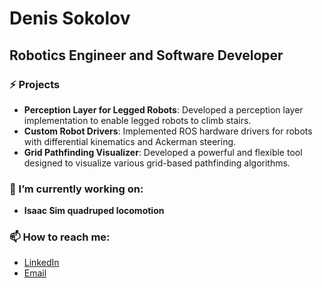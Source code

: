 # Denis Sokolov

## Robotics Engineer and Software Developer

### ⚡ Projects
- **Perception Layer for Legged Robots**: Developed a perception layer implementation to enable legged robots to climb stairs.
- **Custom Robot Drivers**: Implemented ROS hardware drivers for robots with differential kinematics and Ackerman steering.
- **Grid Pathfinding Visualizer**: Developed a powerful and flexible tool designed to visualize various grid-based pathfinding algorithms.

### 🔭 I’m currently working on:
- **Isaac Sim quadruped locomotion**

### 📫 How to reach me:
- [LinkedIn](https://www.linkedin.com/in/denis-robotics)
- [Email](mailto:denis.sokolov48@gmail.com)


<!--
I am a passionate Robotics Engineer with expertise in C++, Python, ROS. My experience spans across developing advanced mobile robotics solutions, integrating the Navigation stack, and creating robust network architectures for remote control systems.

### 🌱 Skills
- **Programming Languages**: C++, Python
- **Frameworks**: ROS1, ROS2, NAV2, MoveIt
- **Tools**: Docker, Git, Clang, GCC, GDB, LLDB
- **Operating Systems**: Ubuntu, Linux

![Profile Image](https://path-to-your-profile-image.jpg)
**perchess/perchess** is a ✨ _special_ ✨ repository because its `README.md` (this file) appears on your GitHub profile.

Here are some ideas to get you started:

- 🔭 I’m currently working on ...
- 🌱 I’m currently learning ...
- 👯 I’m looking to collaborate on ...
- 🤔 I’m looking for help with ...
- 💬 Ask me about ...
- 📫 How to reach me: ...
- 😄 Pronouns: ...
- ⚡ Fun fact: ...
-->
